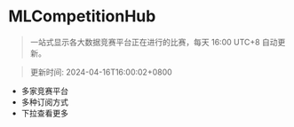 # MLCompetitionHub

> 一站式显示各大数据竞赛平台正在进行的比赛，每天 16:00 UTC+8 自动更新。
  
> 更新时间: 2024-04-16T16:00:02+0800 

* 多家竞赛平台
* 多种订阅方式
* 下拉查看更多